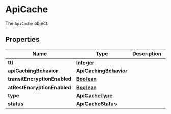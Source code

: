 

# ApiCache

The <code>ApiCache</code> object.

## Properties

| Name | Type | Description | Notes |
|------------ | ------------- | ------------- | -------------|
|**ttl** | [**Integer**](Integer.md) |  |  [optional] |
|**apiCachingBehavior** | [**ApiCachingBehavior**](ApiCachingBehavior.md) |  |  [optional] |
|**transitEncryptionEnabled** | [**Boolean**](Boolean.md) |  |  [optional] |
|**atRestEncryptionEnabled** | [**Boolean**](Boolean.md) |  |  [optional] |
|**type** | [**ApiCacheType**](ApiCacheType.md) |  |  [optional] |
|**status** | [**ApiCacheStatus**](ApiCacheStatus.md) |  |  [optional] |



